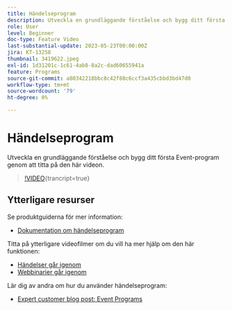 ```yaml
---
title: Händelseprogram
description: Utveckla en grundläggande förståelse och bygg ditt första Event-program.
role: User
level: Beginner
doc-type: Feature Video
last-substantial-update: 2023-05-23T00:00:00Z
jira: KT-13258
thumbnail: 3419622.jpeg
exl-id: 1d31201c-1c61-4ab8-8a2c-dad60655941a
feature: Programs
source-git-commit: a80342218bbc8c42f88c6ccf3a435cbbd3bd47d0
workflow-type: tm+mt
source-wordcount: '79'
ht-degree: 0%

---
```


# Händelseprogram

Utveckla en grundläggande förståelse och bygg ditt första Event-program genom att titta på den här videon.

>[!VIDEO](https://video.tv.adobe.com/v/3419622/?learn=on){trancript=true}

## Ytterligare resurser

Se produktguiderna för mer information:

* [Dokumentation om händelseprogram ](https://experienceleague.adobe.com/docs/marketo/using/product-docs/demand-generation/events/understanding-events/understanding-event-programs.html?lang=en)

Titta på ytterligare videofilmer om du vill ha mer hjälp om den här funktionen:
* [Händelser går igenom](https://experienceleague.adobe.com/docs/marketo-learn/tutorials/events/events-watch.html?lang=en)
* [Webbinarier går igenom](https://experienceleague.adobe.com/docs/marketo-learn/tutorials/events/webinar-watch.html?lang=en)

Lär dig av andra om hur du använder händelseprogram:
* [Expert customer blog post: Event Programs](https://nation.marketo.com/t5/product-blogs/marketo-success-series-event-programs/ba-p/299191)
